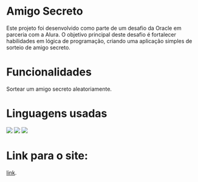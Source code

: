 <h1>Amigo Secreto</h1>

<p>Este projeto foi desenvolvido como parte de um desafio da Oracle em parceria com a Alura. O objetivo principal deste desafio é fortalecer habilidades em lógica de programação, criando uma aplicação simples de sorteio de amigo secreto.</p>

<h1>Funcionalidades</h1>
<p>Sortear um amigo secreto aleatoriamente.</p>

<h1>Linguagens usadas </h1>
<div>
  <img src="https://img.shields.io/badge/HTML-239120?style=for-the-badge&logo=html5&logoColor=white">
  <img src="https://img.shields.io/badge/CSS-239120?&style=for-the-badge&logo=css3&logoColor=white">
  <img src="https://img.shields.io/badge/JavaScript-F7DF1E?style=for-the-badge&logo=javascript&logoColor=black">
</div>

<h1>Link para o site: </h1>

[link](https://amigo-secreto-nine-navy.vercel.app/).
